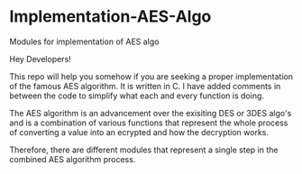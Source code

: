 # Implementation-AES-Algo
Modules for implementation of AES algo
 
 Hey Developers!
 
 This repo will help you somehow if you are seeking a proper implementation of the famous AES algorithm. It is written in C.
 I have added comments in between the code to simplify what each and every function is doing.
 
 The AES algorithm is an advancement over the exisiting DES or 3DES algo's and is a combination of various functions that represent the whole process of converting a value into an ecrypted and how the decryption works.
 
 Therefore, there are different modules that represent a single step in the combined AES algorithm process.
